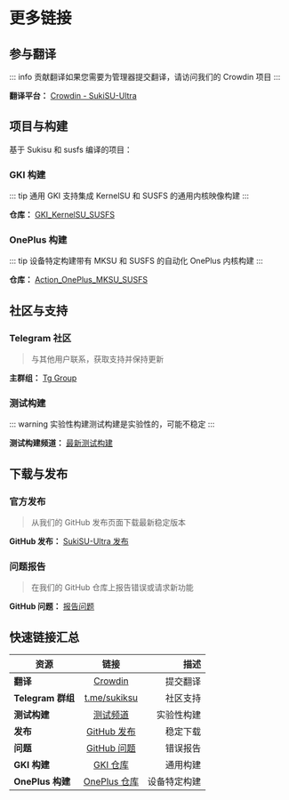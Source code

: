 # 更多链接

## 参与翻译

::: info 贡献翻译如果您需要为管理器提交翻译，请访问我们的 Crowdin 项目 :::

**翻译平台：**
[Crowdin - SukiSU-Ultra](https://crowdin.com/project/SukiSU-Ultra)

## 项目与构建

基于 Sukisu 和 susfs 编译的项目：

### GKI 构建

::: tip 通用 GKI 支持集成 KernelSU 和 SUSFS 的通用内核映像构建 :::

**仓库：** [GKI_KernelSU_SUSFS](https://github.com/ShirkNeko/GKI_KernelSU_SUSFS)

### OnePlus 构建

::: tip 设备特定构建带有 MKSU 和 SUSFS 的自动化 OnePlus 内核构建 :::

**仓库：**
[Action_OnePlus_MKSU_SUSFS](https://github.com/ShirkNeko/Action_OnePlus_MKSU_SUSFS)

## 社区与支持

### Telegram 社区

> 与其他用户联系，获取支持并保持更新

**主群组：** [Tg Group](https://t.me/sukiksu)

### 测试构建

::: warning 实验性构建测试构建是实验性的，可能不稳定 :::

**测试构建频道：** [最新测试构建](https://t.me/Sukiksu/7114)

## 下载与发布

### 官方发布

> 从我们的 GitHub 发布页面下载最新稳定版本

**GitHub 发布：**
[SukiSU-Ultra 发布](https://github.com/sukisu-ultra/sukisu-ultra/releases)

### 问题报告

> 在我们的 GitHub 仓库上报告错误或请求新功能

**GitHub 问题：**
[报告问题](https://github.com/sukisu-ultra/sukisu-ultra/issues)

## 快速链接汇总

| 资源              |                                  链接                                  |         描述 |
| ----------------- | :--------------------------------------------------------------------: | -----------: |
| **翻译**          |          [Crowdin](https://crowdin.com/project/SukiSU-Ultra)           |     提交翻译 |
| **Telegram 群组** |                  [t.me/sukiksu](https://t.me/sukiksu)                  |     社区支持 |
| **测试构建**      |                 [测试频道](https://t.me/Sukiksu/7114)                  |   实验性构建 |
| **发布**          |  [GitHub 发布](https://github.com/sukisu-ultra/sukisu-ultra/releases)  |     稳定下载 |
| **问题**          |   [GitHub 问题](https://github.com/sukisu-ultra/sukisu-ultra/issues)   |     错误报告 |
| **GKI 构建**      |      [GKI 仓库](https://github.com/ShirkNeko/GKI_KernelSU_SUSFS)       |     通用构建 |
| **OnePlus 构建**  | [OnePlus 仓库](https://github.com/ShirkNeko/Action_OnePlus_MKSU_SUSFS) | 设备特定构建 |
